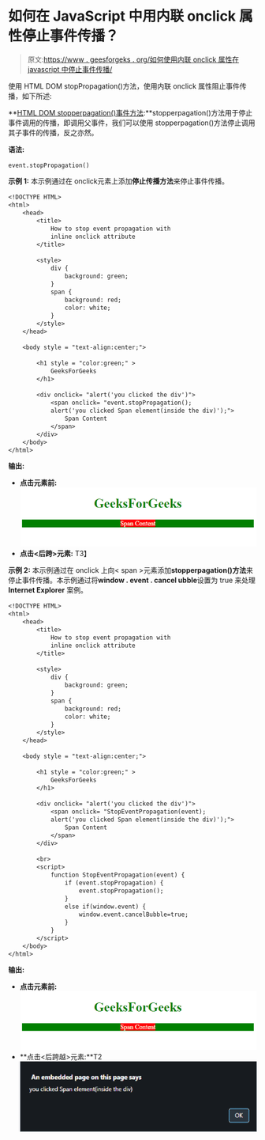 # 如何在 JavaScript 中用内联 onclick 属性停止事件传播？

> 原文:[https://www . geesforgeks . org/如何使用内联 onclick 属性在 javascript 中停止事件传播/](https://www.geeksforgeeks.org/how-to-stop-event-propagation-with-inline-onclick-attribute-in-javascript/)

使用 HTML DOM stopPropagation()方法，使用内联 onclick 属性阻止事件传播，如下所述:

**[HTML DOM stopperpagation()事件方法](https://www.geeksforgeeks.org/preventdefault-event-method/):**stopperpagation()方法用于停止事件调用的传播，即调用父事件，我们可以使用 stopperpagation()方法停止调用其子事件的传播，反之亦然。

**语法:**

```
event.stopPropagation()
```

**示例 1:** 本示例通过在 onclick<span>元素上添加**停止传播方法**来停止事件传播。

```
<!DOCTYPE HTML> 
<html> 
    <head> 
        <title> 
            How to stop event propagation with
            inline onclick attribute
        </title>

        <style>
            div {
                background: green;
            }
            span {
                background: red;
                color: white;
            }
        </style>
    </head> 

    <body style = "text-align:center;"> 

        <h1 style = "color:green;" > 
            GeeksForGeeks 
        </h1> 

        <div onclick= "alert('you clicked the div')">
            <span onclick= "event.stopPropagation(); 
            alert('you clicked Span element(inside the div)');">
                Span Content
            </span>
        </div>
    </body> 
</html>                    
```

**输出:**

*   **点击元素前:**
    ![](img/487be64c3f925aa86eaa9d8d381351a5.png)
*   **点击<后跨>元素:**
    T3】

**示例 2:** 本示例通过在 onclick 上向< span >元素添加**stopperpagation()方法**来停止事件传播。本示例通过将**window . event . cancel ubble**设置为 true 来处理 **Internet Explorer** 案例。

```
<!DOCTYPE HTML> 
<html> 
    <head> 
        <title> 
            How to stop event propagation with
            inline onclick attribute
        </title>

        <style>
            div {
                background: green;
            }
            span {
                background: red;
                color: white;
            }
        </style>
    </head> 

    <body style = "text-align:center;"> 

        <h1 style = "color:green;" > 
            GeeksForGeeks 
        </h1> 

        <div onclick= "alert('you clicked the div')">
            <span onclick= "StopEventPropagation(event);
            alert('you clicked Span element(inside the div)');">
                Span Content
            </span>
        </div>

        <br>
        <script>
            function StopEventPropagation(event) {
                if (event.stopPropagation) {
                    event.stopPropagation();
                }
                else if(window.event) {
                    window.event.cancelBubble=true;
                }
            }     
        </script> 
    </body> 
</html>                    
```

**输出:**

*   **点击元素前:**
    ![](img/487be64c3f925aa86eaa9d8d381351a5.png)
*   **点击<后跨越>元素:**T2![](img/e5c7873fd2d7c122d77e32bfafdc4cf4.png)